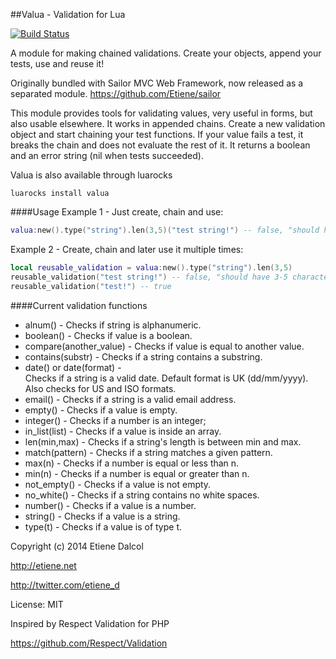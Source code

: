 ##Valua - Validation for Lua

[![Build Status](https://travis-ci.org/Etiene/valua.svg?branch=master)](https://travis-ci.org/Etiene/valua)

A module for making chained validations. Create your objects, append your tests, use and reuse it!

Originally bundled with Sailor MVC Web Framework, now released as a separated module.
  https://github.com/Etiene/sailor

This module provides tools for validating values, very useful in forms, but also usable elsewhere. It works in appended chains. Create a new validation object and start chaining your test functions. If your value fails a test, it breaks the chain and does not evaluate the rest of it. It returns a boolean and an error string (nil when tests succeeded).

Valua is also available through luarocks
````
luarocks install valua
````

####Usage
Example 1 - Just create, chain and use:
```lua
valua:new().type("string").len(3,5)("test string!") -- false, "should have 3-5 characters"
```
Example 2 - Create, chain and later use it multiple times:
```lua
local reusable_validation = valua:new().type("string").len(3,5)
reusable_validation("test string!") -- false, "should have 3-5 characters"
reusable_validation("test!") -- true
```

####Current validation functions

  * alnum() - 
Checks if string is alphanumeric.
  * boolean() - 
Checks if value is a boolean.
  * compare(another_value) - 
Checks if value is equal to another value.
  * contains(substr) - 
Checks if a string contains a substring.
  * date() or date(format) -  
Checks if a string is a valid date. Default format is UK (dd/mm/yyyy). Also checks for US and ISO formats.
  * email() - 
Checks if a string is a valid email address.
  * empty() - 
Checks if a value is empty.
  * integer() - 
Checks if a number is an integer;
  * in_list(list) - 
Checks if a value is inside an array.
  * len(min,max) -
Checks if a string's length is between min and max.
  * match(pattern) -
Checks if a string matches a given pattern.
  * max(n) - 
Checks if a number is equal or less than n.
  * min(n) - 
Checks if a number is equal or greater than n.
  * not_empty() - 
Checks if a value is not empty.
  * no_white() - 
Checks if a string contains no white spaces.
  * number() - 
Checks if a value is a number.
  * string() - 
Checks if a value is a string.
  * type(t) -
Checks if a value is of type t.



Copyright (c) 2014 Etiene Dalcol

http://etiene.net

http://twitter.com/etiene_d

License: MIT



Inspired by Respect Validation for PHP

https://github.com/Respect/Validation
